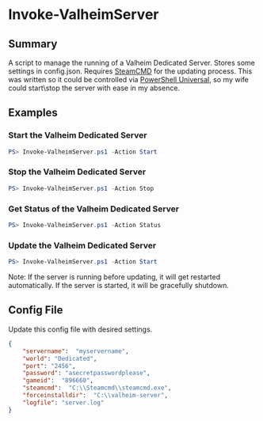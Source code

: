 # Invoke-ValheimServer

## Summary
A script to manage the running of a Valheim Dedicated Server. 
Stores some settings in config.json.
Requires [SteamCMD](https://developer.valvesoftware.com/wiki/SteamCMD#Downloading_SteamCMD) for the updating process. 
This was written so it could be controlled via [PowerShell Universal](https://www.ironmansoftware.com/powershell-universal/), so my wife could start\stop the server with ease in my absence. 

## Examples
### Start the Valheim Dedicated Server
```PowerShell
PS> Invoke-ValheimServer.ps1 -Action Start
```

### Stop the Valheim Dedicated Server
```PowerShell
PS> Invoke-ValheimServer.ps1 -Action Stop
```

### Get Status of the Valheim Dedicated Server
```PowerShell
PS> Invoke-ValheimServer.ps1 -Action Status
```

### Update the Valheim Dedicated Server

```PowerShell
PS> Invoke-ValheimServer.ps1 -Action Start
```
Note: If the server is running before updating, it will get restarted automatically. If the server is started, it will be gracefully shutdown. 

## Config File
Update this config file with desired settings. 
```json
{
    "servername":  "myservername",
    "world": "Dedicated",
    "port": "2456",
    "password": "asecretpasswordplease",
    "gameid":  "896660",
    "steamcmd":  "C:\\Steamcmd\\steamcmd.exe",
    "forceinstalldir":  "C:\\valheim-server",
    "logfile": "server.log"
}
```